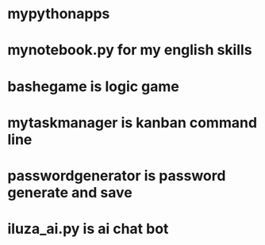# mypythonapps
# mynotebook.py for my english skills
# bashegame is logic game
# mytaskmanager is kanban command line
# passwordgenerator is password generate and save
# iluza_ai.py is ai chat bot

